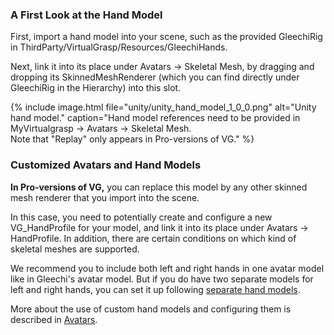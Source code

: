 ### A First Look at the Hand Model

First, import a hand model into your scene, such as the provided GleechiRig in ThirdParty/VirtualGrasp/Resources/GleechiHands. 

Next, link it into its place under Avatars → Skeletal Mesh, by dragging and dropping its SkinnedMeshRenderer (which you can find directly under GleechiRig in the Hierarchy) into this slot.

{% include image.html file="unity/unity_hand_model_1_0_0.png" alt="Unity hand model." caption="Hand model references need to be provided in MyVirtualgrasp → Avatars → Skeletal Mesh.<br>Note that \"Replay\" only appears in Pro-versions of VG." %}

### Customized Avatars and Hand Models

**In Pro-versions of VG,** you can replace this model by any other skinned mesh renderer that you import into the scene.

In this case, you need to potentially create and configure a new VG_HandProfile for your model, and link it into its place under Avatars → HandProfile. 
In addition, there are certain conditions on which kind of skeletal meshes are supported. 

We recommend you to include both left and right hands in one avatar model like in Gleechi's avatar model. But if you do have two separate models for left and right hands, you can set it up following [separate hand models](avatars.1.1.0.html#separate-hand-models). 

More about the use of custom hand models and configuring them is described in [Avatars](avatars.1.1.0.html).


<!--You can see that VG has successfully initialized the avatar when messages like these appear:
{% include image.html file="unity/unity_avatar_init_0_11_1.png" alt="Unity avatar init." caption="VirtualGrasp initialization message in the Unity console." %}
-->
